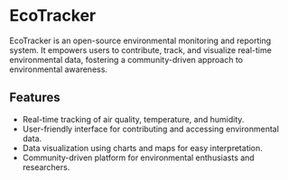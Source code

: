 # EcoTracker

EcoTracker is an open-source environmental monitoring and reporting system. It empowers users to contribute, track, and visualize real-time environmental data, fostering a community-driven approach to environmental awareness.

## Features

- Real-time tracking of air quality, temperature, and humidity.
- User-friendly interface for contributing and accessing environmental data.
- Data visualization using charts and maps for easy interpretation.
- Community-driven platform for environmental enthusiasts and researchers.

